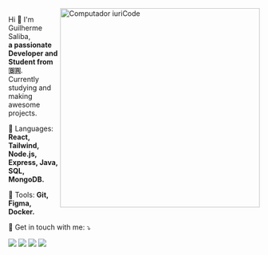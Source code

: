 <img src="https://raw.githubusercontent.com/MicaelliMedeiros/micaellimedeiros/master/image/computer-illustration.png" min-width="400px" max-width="400px" width="400px" align="right" alt="Computador iuriCode">

<p align="left"> 
  Hi 👋 I'm Guilherme Saliba, <br> <strong>a passionate Developer and Student from 🇧🇷</strong>.<br>
  Currently studying and making awesome projects.
</p>

<p align="left">
  🦄 Languages: <strong>React, Tailwind, Node.js, Express, Java, SQL, MongoDB.  </strong>
</p>

<p align="left">
  💼 Tools: <strong>Git, Figma, Docker.</strong>
</p>

<p align="left">
  💌 Get in touch with me: ⤵️
</p>

<p align="left">
  <a href="#" alt="Gmail">
  <img src="https://img.shields.io/badge/-Gmail-FF0000?style=flat-square&labelColor=FF0000&logo=gmail&logoColor=white&link=https://mail.google.com/mail/u/0/#inbox?compose=VpCqJTCPxFSpvhGCcVMGnLfHpsKXblwvmgKNctNLLhfzrLTBXgcdfvwkKRRqBbdgsbJLkBg" /></a>

  <a href="#" alt="Linkedin">
  <img src="https://img.shields.io/badge/-Linkedin-0e76a8?style=flat-square&logo=Linkedin&logoColor=white&link=https://www.linkedin.com/in/salibagui/" /></a>

  <a href="#" alt="WhatsApp">
  <img src="https://img.shields.io/badge/-WhatsApp-25d366?style=flat-square&labelColor=25d366&logo=whatsapp&logoColor=white&link=https://api.whatsapp.com/send?phone=5531994635890"/></a>

  <a href="#" alt="Instagram">
  <img src="https://img.shields.io/badge/-Instagram-DF0174?style=flat-square&labelColor=DF0174&logo=instagram&logoColor=white&link=https://www.instagram.com/salibaa__/"/></a>
</p>  
